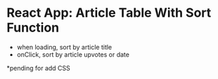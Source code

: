 # React App: Article Table With Sort Function
- when loading, sort by article title
- onClick, sort by article upvotes or date

*pending for add CSS

